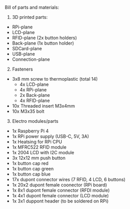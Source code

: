 Bill of parts and materials:

1. 3D printed parts:
  - RPi-plane
  - LCD-plane
  - RFID-plane (2x button holders)
  - Back-plane (1x button holder)
  - SDCard-plane
  - USB-plane
  - Connection-plane

2. Fasteners
  - 3x8 mm screw to thermoplastic (total 14)
    - 4x LCD-plane
    - 4x RPi-plane
    - 2x Back-plane
    - 4x RFID-plane
  - 10x Threaded insert M3x4mm
  - 10x M3x35 bolt

3. Electro modules/parts
  -  1x Raspberry Pi 4
  -  1x RPi power supply (USB-C, 5V, 3A)
  -  1x Heatsing for RPi CPU
  -  1x MFRC522 RFID module
  -  1x 2004 LCD with I2C module
  -  3x 12x12 mm push button
  -  1x button cap red
  -  1x button cap green
  -  1x button cap blue
  -  17x dupont connector wires (7 RFID, 4 LCD, 6 buttons)
  -  1x 20x2 dupont female coonector (RPi board)
  -  1x 8x1 dupont female connector (RFDI module)
  -  1x 4x1 dupont female connector (LCD module)
  -  1x 3x1 duppont header (to be soldered on RPi)
